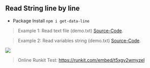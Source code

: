 ## Read String line by line
* Package Install ```npm i get-data-line```

> Example 1: Read text file (demo.txt) [Source-Code](https://github.com/Nodeclient/getline/tree/master/get-line/1%20-%20Example%20(Load%20text%20file)).

> Example 2: Read variables string (demo.txt) [Source-Code](https://github.com/Nodeclient/getline/tree/master/get-line/2%20-%20Example%20(Load%20local%20strings)).

![](https://j.gifs.com/l53WP5.gif)
> Online Runkit Test: https://runkit.com/embed/t5xgv2wmyzel
